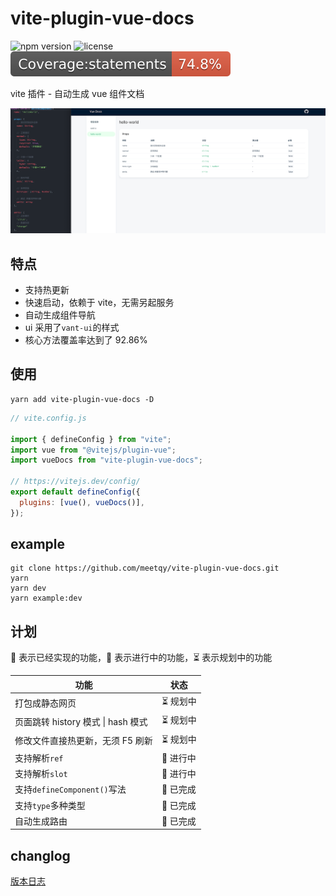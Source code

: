# vite-plugin-vue-docs

![npm version](https://img.shields.io/npm/v/vite-plugin-vue-docs)
![license](https://img.shields.io/npm/l/vite-plugin-vue-docs)
![jest coverage](./badges/badge-statements.svg)

vite 插件 - 自动生成 vue 组件文档

![preview](./preview.png)

## 特点

- 支持热更新
- 快速启动，依赖于 vite，无需另起服务
- 自动生成组件导航
- ui 采用了`vant-ui`的样式
- 核心方法覆盖率达到了 92.86%

## 使用

```shell
yarn add vite-plugin-vue-docs -D
```

```js
// vite.config.js

import { defineConfig } from "vite";
import vue from "@vitejs/plugin-vue";
import vueDocs from "vite-plugin-vue-docs";

// https://vitejs.dev/config/
export default defineConfig({
  plugins: [vue(), vueDocs()],
});
```

## example

```shell
git clone https://github.com/meetqy/vite-plugin-vue-docs.git
yarn
yarn dev
yarn example:dev
```

## 计划

🚀 表示已经实现的功能，👷 表示进行中的功能，⏳ 表示规划中的功能

| 功能                               | 状态      |
| ---------------------------------- | --------- |
| 打包成静态网页                     | ⏳ 规划中 |
| 页面跳转 history 模式 \| hash 模式 | ⏳ 规划中 |
| 修改文件直接热更新，无须 F5 刷新   | ⏳ 规划中 |
| 支持解析`ref`                      | 👷 进行中 |
| 支持解析`slot`                     | 👷 进行中 |
| 支持`defineComponent()`写法        | 🚀 已完成 |
| 支持`type`多种类型                 | 🚀 已完成 |
| 自动生成路由                       | 🚀 已完成 |

## changlog

[版本日志](./CHANGELOG.md)
